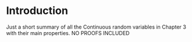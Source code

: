 # Introduction 

Just a short summary of all the Continuous random variables in Chapter 3 with their main properties. NO PROOFS INCLUDED 
